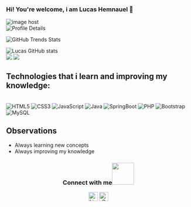 ### Hi! You're welcome, i am Lucas Hemnauel 🤙

<img src="https://images2.imgbox.com/3b/f1/hKGoPxQP_o.png" alt="image host"/> </br>
![Profile Details](http://github-profile-summary-cards.vercel.app/api/cards/profile-details?username=lucashemanuel&theme=dark) 


![GitHub Trends Stats](https://api.githubtrends.io/user/svg/lucashemanuel/langs?time_range=one_year&use_percent=True&include_private=True&loc_metric=changed&theme=dark)

![Lucas GitHub stats](https://github-readme-stats.vercel.app/api?username=lucashemanuel&show_icons=true&theme=dark) </br>
![](http://github-profile-summary-cards.vercel.app/api/cards/repos-per-language?username=lucashemanuel&theme=dark) 
![](http://github-profile-summary-cards.vercel.app/api/cards/most-commit-language?username=lucashemanuel&theme=dark) 


## Technologies that i learn and improving my knowledge:

<div style="display: inline-block"><br/>
    <img align="center" alt="HTML5" src="https://img.shields.io/badge/HTML5-E34F26?style=for-the-badge&logo=html5&logoColor=white"/>
    <img align="center" alt="CSS3" src="https://img.shields.io/badge/CSS3-1572B6?style=for-the-badge&logo=css3&logoColor=white"/>
    <img align="center" alt="JavaScript" src="https://img.shields.io/badge/JavaScript-F7DF1E?style=for-the-badge&logo=javascript&logoColor=black"/>
    <img align="center" alt="Java" src="https://img.shields.io/badge/Java-ED8B00?style=for-the-badge&logo=java&logoColor=white"/>
    <img align="center" alt="SpringBoot" src="https://img.shields.io/badge/Spring-6DB33F?style=for-the-badge&logo=spring&logoColor=white"/>
    <img align="center" alt="PHP" src="https://img.shields.io/badge/PHP-777BB4?style=for-the-badge&logo=php&logoColor=white"/>
    <img align="center" alt="Bootstrap" src="https://img.shields.io/badge/Bootstrap-563D7C?style=for-the-badge&logo=bootstrap&logoColor=white"/>
    <img align="center" alt="MySQL" src="https://img.shields.io/badge/MySQL-00000F?style=for-the-badge&logo=mysql&logoColor=white"/>
</div><br/>

## Observations
- Always learning new concepts 
- Always improving my knowledge

<div align="center">
<h3> Connect with me<a href="https://gifyu.com/image/Zy2f"><img src="https://github.com/milaan9/milaan9/blob/main/Handshake.gif" width="60"></a>
</h3> 
<p align="center">
    <a href="https://www.linkedin.com/in/lucas-hemanuel" target="_blank"><img alt="LinkedIn" width="25px" src="https://github.com/TheDudeThatCode/TheDudeThatCode/blob/master/Assets/Linkedin.svg"></a>
    <a href="mailto:lucashemanuel890@gmail.com" target="_blank"><img alt="Gmail" width="25px" src="https://github.com/TheDudeThatCode/TheDudeThatCode/blob/master/Assets/Gmail.svg"></a> 
</p>  
